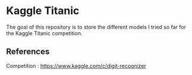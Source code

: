 # Kaggle Titanic
The goal of this repository is to store the different models I tried so far for the Kaggle Titanic competition.

## References
Competition : https://www.kaggle.com/c/digit-recognizer